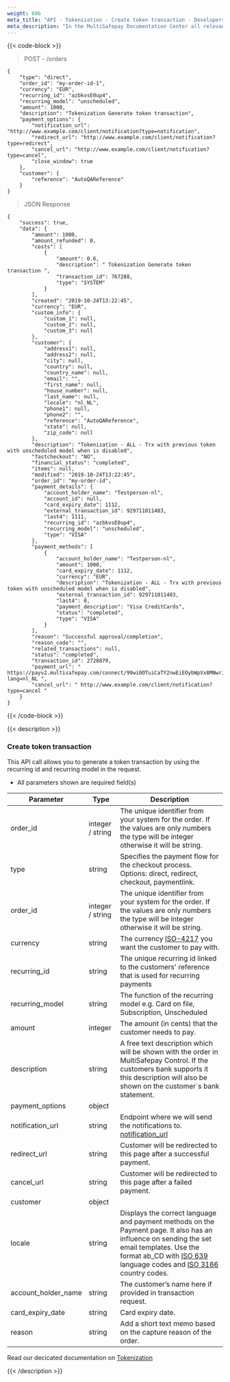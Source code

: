 ```yaml
---
weight: 606
meta_title: "API - Tokenization - Create token transaction - Developers MultiSafepay"
meta_description: "In the MultiSafepay Documentation Center all relevant information regarding our Plugins and API. As well as Support pages for Payment Method, Tools and General Questions. You can also find the contact details of our Support Team and Integration Team."
---
```


{{< code-block >}}

> POST - /orders

```shell
{
    "type": "direct",
    "order_id": "my-order-id-1",
    "currency": "EUR",
    "recurring_id": "azbkvsE0up4",
    "recurring_model": "unscheduled",
    "amount": 1000,
    "description": "Tokenization Generate token transaction",
    "payment_options": {
        "notification_url": "http://www.example.com/client/notification?type=notification",
        "redirect_url": "http://www.example.com/client/notification?type=redirect",
        "cancel_url": "http://www.example.com/client/notification?type=cancel",
        "close_window": true
    },
    "customer": {
        "reference": "AutoQAReference"
    }
}
```
> JSON Response

```shell
{
    "success": true,
    "data": {
        "amount": 1000,
        "amount_refunded": 0,
        "costs": [
            {
                "amount": 0.6,
                "description": " Tokenization Generate token transaction ",
                "transaction_id": 767288,
                "type": "SYSTEM"
            }
        ],
        "created": "2019-10-24T13:22:45",
        "currency": "EUR",
        "custom_info": {
            "custom_1": null,
            "custom_2": null,
            "custom_3": null
        },
        "customer": {
            "address1": null,
            "address2": null,
            "city": null,
            "country": null,
            "country_name": null,
            "email": "",
            "first_name": null,
            "house_number": null,
            "last_name": null,
            "locale": "nl_NL",
            "phone1": null,
            "phone2": "",
            "reference": "AutoQAReference",
            "state": null,
            "zip_code": null
        },
        "description": "Tokenization - ALL - Trx with previous token with unscheduled model when is disabled",
        "fastcheckout": "NO",
        "financial_status": "completed",
        "items": null,
        "modified": "2019-10-24T13:22:45",
        "order_id": "my-order-id",
        "payment_details": {
            "account_holder_name": "Testperson-nl",
            "account_id": null,
            "card_expiry_date": 1112,
            "external_transaction_id": 929711011483,
            "last4": 1111,
            "recurring_id": "azbkvsE0up4",
            "recurring_model": "unscheduled",
            "type": "VISA"
        },
        "payment_methods": [
            {
                "account_holder_name": "Testperson-nl",
                "amount": 1000,
                "card_expiry_date": 1112,
                "currency": "EUR",
                "description": "Tokenization - ALL - Trx with previous token with unscheduled model when is disabled",
                "external_transaction_id": 929711011483,
                "last4": 0,
                "payment_description": "Visa CreditCards",
                "status": "completed",
                "type": "VISA"
            }
        ],
        "reason": "Successful approval/completion",
        "reason_code": "",
        "related_transactions": null,
        "status": "completed",
        "transaction_id": 2728879,
        "payment_url": " https://payv2.multisafepay.com/connect/99wi0OTuiCaTY2nwEiEOybWpVx8MNwrJ75c/?lang=nl_NL ",
        "cancel_url": " http://www.example.com/client/notification?type=cancel "
    }
}
```

{{< /code-block >}}

{{< description >}}

### Create token transaction

This API call allows you to generate a token transaction by using the recurring id and recurring model in the request.

* All parameters shown are required field(s)

| Parameter                       | Type     | Description                                                                             |
|---------------------------------|----------|-----------------------------------------------------------------------------------------|
| order_id                        | integer / string | The unique identifier from your system for the order. If the values are only numbers the type will be integer otherwise it will be string.                                   |
| type                           | string  | Specifies the payment flow for the checkout process. Options: direct, redirect, checkout, paymentlink. |
| order_id                       | integer / string  | The unique identifier from your system for the order. If the values are only numbers the type will be integer otherwise it will be string.                                    |
| currency                       | string  | The currency [ISO-4217](https://www.iso.org/iso-4217-currency-codes.html) you want the customer to pay with. |
| recurring_id                        | string | The unique recurring id linked to the customers' reference that is used for recurring payments |
| recurring_model                        | string | The function of the recurring model e.g. Card on file, Subscription, Unscheduled  |
| amount                         | integer  | The amount (in cents) that the customer needs to pay.                                   |
| description                    | string  | A free text description which will be shown with the order in MultiSafepay Control. If the customers bank supports it this description will also be shown on the customer`s bank statement. |
|  payment_options 	|   object	 | 
| notification_url            | string    | Endpoint where we will send the notifications to. [notification_url](/faq/api/how-does-the-notification-url-work/)                                |
| redirect_url                | string    | Customer will be redirected to this page after a successful payment. |
| cancel_url                  | string    | Customer will be redirected to this page after a failed payment.  |
| customer	| object	 | 
| locale	|  string | Displays the correct language and payment methods on the Payment page. It also has an influence on sending the set email templates. Use the format ab_CD with [ISO 639](https://www.iso.org/iso-639-language-codes.html) language codes and [ISO 3166](https://www.iso.org/iso-3166-country-codes.html) country codes. | 
| account_holder_name		| string	 | The customer’s name here if provided in transaction request. |
| card_expiry_date		| string	 | Card expiry date. |
| reason		| string	 | Add a short text memo based on the capture reason of the order. |


Read our decicated documentation on [Tokenization](https://docs.multisafepay.com/tools/tokenization/)

{{< /description >}}